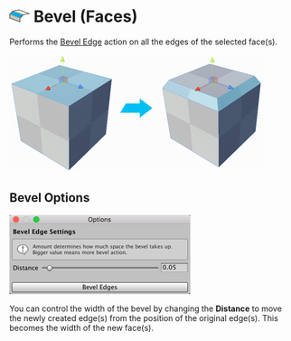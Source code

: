 # ![Bevel icon](images/icons/Edge_Bevel.png) Bevel (Faces)

Performs the [Bevel Edge](Edge_Bevel.md) action on all the edges of the selected face(s).

![Bevel top of cube](images/BevelFace_Example.png)



## Bevel Options

![Bevel Face options](images/Edge_Bevel_props.png)

You can control the width of the bevel by changing the __Distance__ to move the newly created edge(s) from the position of the original edge(s). This becomes the width of the new face(s).



